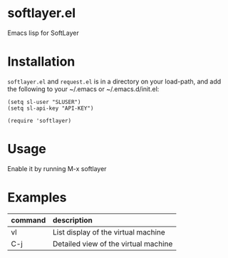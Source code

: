 # softlayer.el
Emacs lisp for SoftLayer

# Installation

`softlayer.el` and `request.el` is in a directory on your load-path, and add the following to your ~/.emacs or ~/.emacs.d/init.el:

```
(setq sl-user "SLUSER")
(setq sl-api-key "API-KEY")

(require 'softlayer)
```

# Usage

Enable it by running M-x softlayer

# Examples

|command|description|
|:--|:--|
|vl|List display of the virtual machine|
|C-j |Detailed view of the virtual machine|




